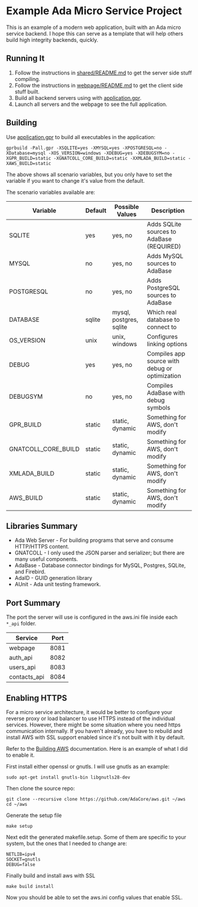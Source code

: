 
Example Ada Micro Service Project
=================================

This is an example of a modern web application, built with an Ada micro service backend. I hope this can serve as a template that will help others build high integrity backends, quickly.

Running It
----------

  1. Follow the instructions in [shared/README.md](shared/README.md) to get the server side stuff compiling.
  2. Follow the instructions in [webpage/README.md](webpage/README.md) to get the client side stuff built.
  3. Build all backend servers using with [application.gpr](application.gpr).
  4. Launch all servers and the webpage to see the full application.

Building
--------

Use [application.gpr](application.gpr) to build all executables in the application:

`gprbuild -Pall.gpr -XSQLITE=yes -XMYSQL=yes -XPOSTGRESQL=no -XDatabase=mysql -XOS_VERSION=windows -XDEBUG=yes -XDEBUGSYM=no -XGPR_BUILD=static -XGNATCOLL_CORE_BUILD=static -XXMLADA_BUILD=static -XAWS_BUILD=static`

The above shows all scenario variables, but you only have to set the variable if you want to change it's value from the default.

The scenario variables available are:

 | Variable            | Default | Possible Values         | Description                                    |
 | ------------------- | ------- | ----------------------- | ---------------------------------------------- |
 | SQLITE              | yes     | yes, no                 | Adds SQLite sources to AdaBase (REQUIRED)      |
 | MYSQL               | no      | yes, no                 | Adds MySQL sources to AdaBase                  |
 | POSTGRESQL          | no      | yes, no                 | Adds PostgreSQL sources to AdaBase             |
 | DATABASE            | sqlite  | mysql, postgres, sqlite | Which real database to connect to              |
 | OS_VERSION          | unix    | unix, windows           | Configures linking options                     |
 | DEBUG               | yes     | yes, no                 | Compiles app source with debug or optimization |
 | DEBUGSYM            | no      | yes, no                 | Compiles AdaBase with debug symbols            |
 | GPR_BUILD           | static  | static, dynamic         | Something for AWS, don't modify                |
 | GNATCOLL_CORE_BUILD | static  | static, dynamic         | Something for AWS, don't modify                |
 | XMLADA_BUILD        | static  | static, dynamic         | Something for AWS, don't modify                |
 | AWS_BUILD           | static  | static, dynamic         | Something for AWS, don't modify                |

Libraries Summary
-----------------

 * Ada Web Server - For building programs that serve and consume HTTP/HTTPS content.
 * GNATCOLL - I only used the JSON parser and serializer; but there are many useful components.
 * AdaBase - Database connector bindings for MySQL, Postgres, SQLite, and Firebird.
 * AdaID - GUID generation library
 * AUnit - Ada unit testing framework.

Port Summary
------------
 
 The port the server will use is configured in the aws.ini file inside each `*_api` folder.

 | Service        | Port |
 | -------------- | ---- |
 | webpage        | 8081 |
 | auth_api       | 8082 |
 | users_api      | 8083 |
 | contacts_api   | 8084 |

Enabling HTTPS
--------------

For a micro service architecture, it would be better to configure your reverse proxy or load balancer to use HTTPS instead of the individual services. However, there might be some situation where you need https communication internally. If you haven't already, you have to rebuild and install AWS with SSL support enabled since it's not built with it by default.

Refer to the [Building AWS](https://docs.adacore.com/aws-docs/aws/building_aws.html) documentation. Here is an example of what I did to enable it.

First install either openssl or gnutls. I will use gnutls as an example:

    sudo apt-get install gnutls-bin libgnutls28-dev

Then clone the source repo:

    git clone --recursive clone https://github.com/AdaCore/aws.git ~/aws
    cd ~/aws

Generate the setup file

    make setup

Next edit the generated makefile.setup. Some of them are specific to your system, but the ones that I needed to change are:

    NETLIB=ipv4
    SOCKET=gnutls
    DEBUG=false

Finally build and install aws with SSL
    
    make build install

Now you should be able to set the aws.ini config values that enable SSL.
